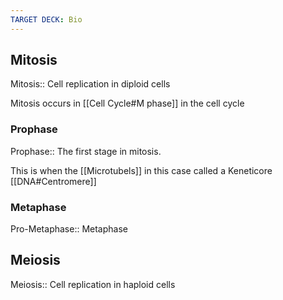 ```yaml
---
TARGET DECK: Bio
---
```

## Mitosis
Mitosis:: Cell replication in diploid cells
<!--ID: 1692599410696-->

Mitosis occurs in [[Cell Cycle#M phase]] in the cell cycle

### Prophase
Prophase:: The first stage in mitosis. 
<!--ID: 1692599410703-->

This is when the [[Microtubels]] in this case called a Keneticore [[DNA#Centromere]] 

### Metaphase
Pro-Metaphase::
Metaphase

## Meiosis
Meiosis:: Cell replication in haploid cells
<!--ID: 1692599410713-->



